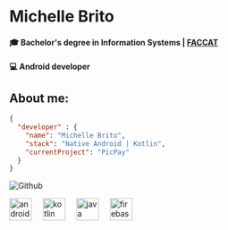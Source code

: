 # Michelle Brito

#### 🎓 Bachelor's degree in Information Systems | [FACCAT](https://www2.faccat.br/portal/?q=Sistemas%20de%20Informacao%20_Bacharelado)
#### 💻 Android developer

## About me:
``` JSON
{
  "developer" : {
    "name": "Michelle Brito",
    "stack": "Native Android | Kotlin",
    "currentProject": "PicPay"
  }
}
```

![Github](https://github-readme-stats-eight-theta.vercel.app/api?username=michellebritoo&show_icons=true&theme=algolia&include_all_commits=true&count_private=true&hide=issues)

<div align="left">
  <img src="https://cdn.jsdelivr.net/gh/devicons/devicon/icons/android/android-original.svg" height="40" alt="android logo"  />
  <img width="12" />
  <img src="https://cdn.jsdelivr.net/gh/devicons/devicon/icons/kotlin/kotlin-original.svg" height="40" alt="kotlin logo"  />
  <img width="12" />
  <img src="https://cdn.jsdelivr.net/gh/devicons/devicon/icons/java/java-original.svg" height="40" alt="java logo"  />
  <img width="12" />
  <img src="https://cdn.jsdelivr.net/gh/devicons/devicon/icons/firebase/firebase-plain.svg" height="40" alt="firebase logo"  />
</div>
